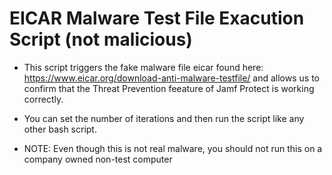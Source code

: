 # EICAR Malware Test File Exacution Script (not malicious)
- This script triggers the fake malware file eicar found here: https://www.eicar.org/download-anti-malware-testfile/ and allows us to confirm that the Threat Prevention feeature of Jamf Protect is working correctly. 

- You can set the number of iterations and then run the script like any other bash script.

- NOTE: Even though this is not real malware, you should not run this on a company owned non-test computer